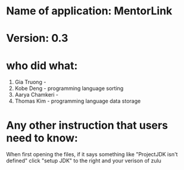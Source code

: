 # Name of application: MentorLink
# Version: 0.3

# who did what:
1. Gia Truong - 
2. Kobe Deng - programming language sorting
3. Aarya Chamkeri - 
3. Thomas Kim - programming language data storage


# Any other instruction that users need to know: 
When first opening the files, if it says something like "ProjectJDK isn't defined" click "setup JDK" to the right and your verison of zulu



